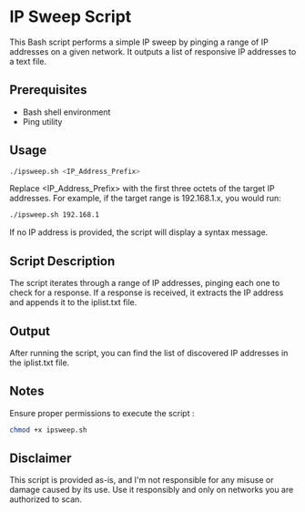 # IP Sweep Script

This Bash script performs a simple IP sweep by pinging a range of IP addresses on a given network. It outputs a list of responsive IP addresses to a text file.

## Prerequisites

- Bash shell environment
- Ping utility

## Usage

```bash
./ipsweep.sh <IP_Address_Prefix>
```

Replace <IP_Address_Prefix> with the first three octets of the target IP addresses. For example, if the target range is 192.168.1.x, you would run:
```bash
./ipsweep.sh 192.168.1
```
If no IP address is provided, the script will display a syntax message.

## Script Description
The script iterates through a range of IP addresses, pinging each one to check for a response. If a response is received, it extracts the IP address and appends it to the iplist.txt file.

## Output
After running the script, you can find the list of discovered IP addresses in the iplist.txt file.

## Notes
Ensure proper permissions to execute the script :
```bash
chmod +x ipsweep.sh
```
## Disclaimer
This script is provided as-is, and I'm not responsible for any misuse or damage caused by its use. Use it responsibly and only on networks you are authorized to scan.
